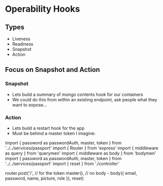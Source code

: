 # Operability Hooks

## Types

* Liveness
* Readiness
* Snapshot
* Action

## Focus on Snapshot and Action

### Snapshot

* Lets build a summary of mongo contents hook for our containers
* We could do this from within an existing endpoint, ask people what they want to expose...

### Action

* Lets build a restart hook for the app
* Must be behind a master token I imagine:

import { password as passwordAuth, master, token } from '../../services/passport'
import { Router } from 'express'
import { middleware as query } from 'querymen'
import { middleware as body } from 'bodymen'
import { password as passwordAuth, master, token } from '../../services/passport'
import { reset } from './controller'

router.post('/',
  // for the token master(),
  // no body - body({ email, password, name, picture, role }),
  reset)

